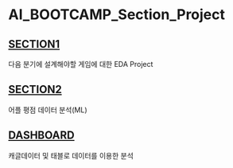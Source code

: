 # **AI_BOOTCAMP_Section_Project**

## [**SECTION1**](https://github.com/sangahnim/section_project/tree/main/section1)
다음 분기에 설계해야할 게임에 대한 EDA Project

## [**SECTION2**](https://github.com/sangahnim/section_project/tree/main/section2)
어플 평점 데이터 분석(ML)

## [**DASHBOARD**](https://github.com/sangahnim/section_project/tree/main/dashboard)
캐글데이터 및 태블로 데이터를 이용한 분석